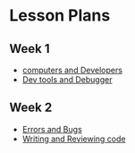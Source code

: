 # Lesson Plans

## Week 1

- [computers and Developers](./computers-and-developers/README.md)
- [Dev tools and Debugger](./devtools-debugger/README.md)

## Week 2

- [Errors and Bugs](./errors-and-bugs/README.md)
- [Writing and Reviewing code](./writing-and-reviewing/README.md)
